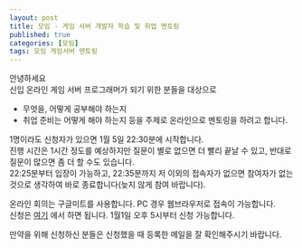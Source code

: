 ```yaml
---
layout: post
title: 모임 - 게임 서버 개발자 학습 및 취업 멘토링
published: true
categories: [모임]
tags: 모임 게임서버 멘토링
---
```

안녕하세요   
신입 온라인 게임 서버 프로그래머가 되기 위한 분들을 대상으로  
- 무엇을, 어떻게 공부해야 하는지
- 취업 준비는 어떻게 해야 하는지
등을 주제로 온라인으로 멘토링을 하려고 합니다.  
    
1명이라도 신청자가 있으면 1월 5일 22:30분에 시작합니다.  
진행 시간은 1시간 정도를 예상하지만 질문이 별로 없으면 더 빨리 끝날 수 있고, 반대로 질문이 많으면 좀 더 할 수도 있습니다.  
22:25분부터 입장이 가능하고, 22:35분까지 저 이외의 접속자가 없으면 참여자가 없는 것으로 생각하여 바로 종료합니다(늦지 않게 참여 바랍니다).  
  
온라인 회의는 구글미트를 사용합니다. PC 경우 웹브라우저로 접속이 가능합니다.      
신청은 [여기](https://festa.io/events/iBNxMCSHssZVmjYEia9ngs ) 에서 하면 됩니다. 1월1일 오후 5시부터 신청 가능합니다.  

만약을 위해 신청하신 분들은 신청했을 때 등록한 메일을 잘 확인해주시기 바랍니다.  
    
  